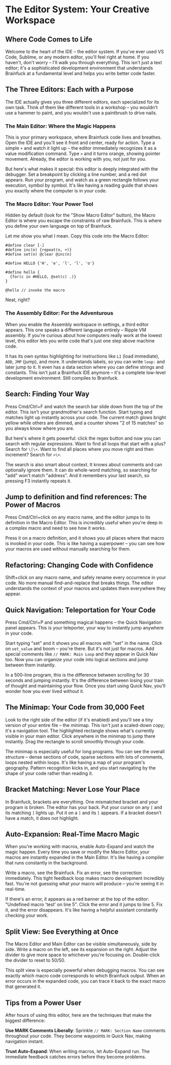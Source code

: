 # The Editor System: Your Creative Workspace

## Where Code Comes to Life

Welcome to the heart of the IDE – the editor system. If you've ever used VS Code, Sublime, or any modern editor, you'll feel right at home. If you haven't, don't worry – I'll walk you through everything. This isn't just a text editor; it's a sophisticated development environment that understands Brainfuck at a fundamental level and helps you write better code faster.

## The Three Editors: Each with a Purpose

The IDE actually gives you three different editors, each specialized for its own task. Think of them like different tools in a workshop – you wouldn't use a hammer to paint, and you wouldn't use a paintbrush to drive nails.

### The Main Editor: Where the Magic Happens

This is your primary workspace, where Brainfuck code lives and breathes. Open the IDE and you'll see it front and center, ready for action. Type a simple `+` and watch it light up – the editor immediately recognizes it as a value modification command. Type `>` and it turns orange, showing pointer movement. Already, the editor is working with you, not just for you.

But here's what makes it special: this editor is deeply integrated with the debugger. Set a breakpoint by clicking a line number, and a red dot appears. Run your program, and watch as a green rectangle follows your execution, symbol by symbol. It's like having a reading guide that shows you exactly where the computer is in your code.

### The Macro Editor: Your Power Tool

Hidden by default (look for the "Show Macro Editor" button), the Macro Editor is where you escape the constraints of raw Brainfuck. This is where you define your own language on top of Brainfuck.

Let me show you what I mean. Copy this code into the Macro Editor:

```brainfuck
#define clear [-]
#define inc(n) {repeat(n, +)}
#define set(n) @clear @inc(n)

#define HELLO {'H', 'e', 'l', 'l', 'o'}

#define hello {
  {for(c in #HELLO, @set(c) .)}
}

@hello // invoke the macro
```

Neat, right?


### The Assembly Editor: For the Adventurous

When you enable the Assembly workspace in settings, a third editor appears. This one speaks a different language entirely – Ripple VM assembly. If you're curious about how computers really work at the lowest level, this editor lets you write code that's just one step above machine code.

It has its own syntax highlighting for instructions like `LI` (load immediate), `ADD`, `JMP` (jump), and more. It understands labels, so you can write `loop:` and later jump to it. It even has a data section where you can define strings and constants. This isn't just a Brainfuck IDE anymore – it's a complete low-level development environment. Still compiles to Brainfuck.

## Search: Finding Your Way

Press Cmd/Ctrl+F and watch the search bar slide down from the top of the editor. This isn't your grandmother's search function. Start typing and matches light up instantly across your code. The current match glows bright yellow while others are dimmed, and a counter shows "2 of 15 matches" so you always know where you are.

But here's where it gets powerful: click the regex button and now you can search with regular expressions. Want to find all loops that start with a plus? Search for `\[\+`. Want to find all places where you move right and then increment? Search for `>\+`. 

The search is also smart about context. It knows about comments and can optionally ignore them. It can do whole-word matching, so searching for "add" won't match "address". And it remembers your last search, so pressing F3 instantly repeats it.

## Jump to definition and find references: The Power of Macros

Press Cmd/Ctrl+click on any macro name, and the editor jumps to its definition in the Macro Editor. This is incredibly useful when you're deep in a complex macro and need to see how it works.

Press it on a macro definition, and it shows you all places where that macro is invoked in your code. This is like having a superpower – you can see how your macros are used without manually searching for them.

## Refactoring: Changing Code with Confidence

Shift+click on any macro name, and safely rename every occurrence in your code. No more manual find-and-replace that breaks things. The editor understands the context of your macros and updates them everywhere they appear.

## Quick Navigation: Teleportation for Your Code

Press Cmd/Ctrl+P and something magical happens – the Quick Navigation panel appears. This is your teleporter, your way to instantly jump anywhere in your code.

Start typing "set" and it shows you all macros with "set" in the name. Click on `set_value` and boom – you're there. But it's not just for macros. Add special comments like `// MARK: Main Loop` and they appear in Quick Nav too. Now you can organize your code into logical sections and jump between them instantly.

In a 500-line program, this is the difference between scrolling for 30 seconds and jumping instantly. It's the difference between losing your train of thought and maintaining your flow. Once you start using Quick Nav, you'll wonder how you ever lived without it.

## The Minimap: Your Code from 30,000 Feet

Look to the right side of the editor (if it's enabled) and you'll see a tiny version of your entire file – the minimap. This isn't just a scaled-down copy; it's a navigation tool. The highlighted rectangle shows what's currently visible in your main editor. Click anywhere in the minimap to jump there instantly. Drag the rectangle to scroll smoothly through your code.

The minimap is especially useful for long programs. You can see the overall structure – dense sections of code, sparse sections with lots of comments, loops nested within loops. It's like having a map of your program's geography. Pattern recognition kicks in, and you start navigating by the shape of your code rather than reading it.

## Bracket Matching: Never Lose Your Place

In Brainfuck, brackets are everything. One mismatched bracket and your program is broken. The editor has your back. Put your cursor on any `[` and its matching `]` lights up. Put it on a `]` and its `[` appears. If a bracket doesn't have a match, it does not highlight.

## Auto-Expansion: Real-Time Macro Magic

When you're working with macros, enable Auto-Expand and watch the magic happen. Every time you save or modify the Macro Editor, your macros are instantly expanded in the Main Editor. It's like having a compiler that runs constantly in the background.

Write a macro, see the Brainfuck. Fix an error, see the correction immediately. This tight feedback loop makes macro development incredibly fast. You're not guessing what your macro will produce – you're seeing it in real-time.

If there's an error, it appears as a red banner at the top of the editor: "Undefined macro 'test' on line 5". Click the error and it jumps to line 5. Fix it, and the error disappears. It's like having a helpful assistant constantly checking your work.

## Split View: See Everything at Once

The Macro Editor and Main Editor can be visible simultaneously, side by side. Write a macro on the left, see its expansion on the right. Adjust the divider to give more space to whichever you're focusing on. Double-click the divider to reset to 50/50.

This split view is especially powerful when debugging macros. You can see exactly which macro code corresponds to which Brainfuck output. When an error occurs in the expanded code, you can trace it back to the exact macro that generated it.

## Tips from a Power User

After hours of using this editor, here are the techniques that make the biggest difference:

**Use MARK Comments Liberally**: Sprinkle `// MARK: Section Name` comments throughout your code. They become waypoints in Quick Nav, making navigation instant.

**Trust Auto-Expand**: When writing macros, let Auto-Expand run. The immediate feedback catches errors before they become problems.
